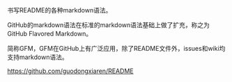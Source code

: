 
书写README的各种markdown语法。

GitHub的markdown语法在标准的markdown语法基础上做了扩充，称之为GitHub Flavored Markdown。

简称GFM，GFM在GitHub上有广泛应用，除了README文件外，issues和wiki均支持markdown语法。

https://github.com/guodongxiaren/README
